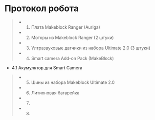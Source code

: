 Протокол робота
===

> * 1. Плата Makeblock Ranger (Auriga) 
> * 2. Моторы из Makeblock Ranger (2 штуки)
> * 3. Ултразвуковые датчики из набора Ultimate 2.0 (3 штуки)
> * 4. Smart camera Add-on Pack (MakeBlock)
*  4.1 Акумулятор для Smart Camera
> * 5. Шины из набора Makeblock Ultimate 2.0
> * 6. Литионовая батарейка
> * 7.  
> * 8. 
